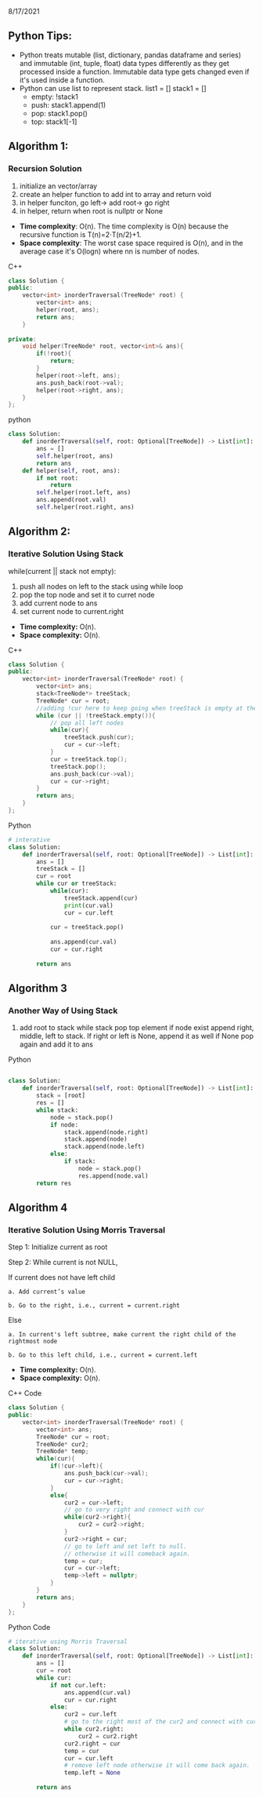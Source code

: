 8/17/2021
## Python Tips:
- Python treats mutable (list, dictionary, pandas dataframe and series) and immutable (int, tuple, float) data types differently as they get processed inside a function. Immutable data type gets changed even if it's used inside a function.
- Python can use list to represent stack. list1 = [] stack1 = []
  - empty: !stack1
  - push: stack1.append(1)
  - pop: stack1.pop()
  - top: stack1[-1]


## Algorithm 1:
### Recursion Solution
1. initialize an vector/array
2. create an helper function to add int to array and return void
3. in helper funciton, go left-> add root-> go right
4. in helper, return when root is nullptr or None

- **Time complexity**: O(n). The time complexity is O(n) because the recursive function is T(n)=2⋅T(n/2)+1.
- **Space complexity**: The worst case space required is O(n), and in the average case it's O(logn) where nn is number of nodes.

C++
```c++
class Solution {
public:
    vector<int> inorderTraversal(TreeNode* root) {
        vector<int> ans;
        helper(root, ans);
        return ans;
    }
    
private:
    void helper(TreeNode* root, vector<int>& ans){
        if(!root){
            return;
        }
        helper(root->left, ans);
        ans.push_back(root->val);
        helper(root->right, ans);
    }
};
```
python
```python
class Solution:
    def inorderTraversal(self, root: Optional[TreeNode]) -> List[int]:
        ans = []
        self.helper(root, ans)
        return ans
    def helper(self, root, ans):
        if not root:
            return
        self.helper(root.left, ans)
        ans.append(root.val)
        self.helper(root.right, ans)
```

## Algorithm 2:
### Iterative Solution Using Stack
while(current || stack not empty):
1. push all nodes on left to the stack using while loop
2. pop the top node and set it to curret node
3. add current node to ans
4. set current node to current.right

- **Time complexity:** O(n). 
- **Space complexity:** O(n).


C++
``` c++
class Solution {
public:
    vector<int> inorderTraversal(TreeNode* root) {
        vector<int> ans;
        stack<TreeNode*> treeStack;
        TreeNode* cur = root;
        //adding !cur here to keep going when treeStack is empty at the begining
        while (cur || !treeStack.empty()){
            // pop all left nodes 
            while(cur){
                treeStack.push(cur);
                cur = cur->left;
            }
            cur = treeStack.top();
            treeStack.pop();
            ans.push_back(cur->val);
            cur = cur->right;
        }
        return ans;
    }
};
```

Python
```python
# interative 
class Solution:
    def inorderTraversal(self, root: Optional[TreeNode]) -> List[int]:
        ans = []
        treeStack = []
        cur = root
        while cur or treeStack:
            while(cur):
                treeStack.append(cur)
                print(cur.val)
                cur = cur.left
    
            cur = treeStack.pop()
            
            ans.append(cur.val)
            cur = cur.right
        
        return ans
```

## Algorithm 3
### Another Way of Using Stack
1. add root to stack
while stack
  pop top element
  if node exist 
    append right, middle, left to stack. If right or left is None, append it as well
  if None
    pop again and add it to ans

Python 
```python

class Solution:
    def inorderTraversal(self, root: Optional[TreeNode]) -> List[int]:
        stack = [root]
        res = []
        while stack:
            node = stack.pop()
            if node:
                stack.append(node.right)
                stack.append(node)
                stack.append(node.left)
            else:
                if stack:
                    node = stack.pop()
                    res.append(node.val)
        return res
```


## Algorithm 4
### Iterative Solution Using Morris Traversal

Step 1: Initialize current as root

Step 2: While current is not NULL,

If current does not have left child

    a. Add current’s value

    b. Go to the right, i.e., current = current.right

Else

    a. In current's left subtree, make current the right child of the rightmost node

    b. Go to this left child, i.e., current = current.left
    
- **Time complexity:** O(n).
- **Space complexity:** O(n).


C++ Code
``` c++
class Solution {
public:
    vector<int> inorderTraversal(TreeNode* root) {
        vector<int> ans;
        TreeNode* cur = root;
        TreeNode* cur2;
        TreeNode* temp;
        while(cur){
            if(!cur->left){
                ans.push_back(cur->val);
                cur = cur->right;
            }
            else{
                cur2 = cur->left;
                // go to very right and connect with cur
                while(cur2->right){
                    cur2 = cur2->right;
                }
                cur2->right = cur;
                // go to left and set left to null.
                // otherwise it will comeback again.
                temp = cur;
                cur = cur->left;
                temp->left = nullptr;
            }
        }
        return ans;
    }
};
```

Python Code
``` python
# iterative using Morris Traversal
class Solution:
    def inorderTraversal(self, root: Optional[TreeNode]) -> List[int]:
        ans = []
        cur = root
        while cur:
            if not cur.left:
                ans.append(cur.val)
                cur = cur.right
            else:
                cur2 = cur.left
                # go to the right most of the cur2 and connect with cur
                while cur2.right:
                    cur2 = cur2.right
                cur2.right = cur
                temp = cur
                cur = cur.left
                # remove left node otherwise it will come back again. 
                temp.left = None
        
        return ans
```


